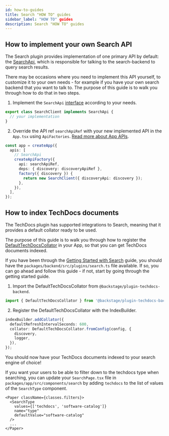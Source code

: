 ```yaml
---
id: how-to-guides
title: Search "HOW TO" guides
sidebar_label: "HOW TO" guides
description: Search "HOW TO" guides 
---
```


## How to implement your own Search API

The Search plugin provides implementation of one primary API by default: the
[SearchApi](https://github.com/backstage/backstage/blob/db2666b980853c281b8fe77905d7639c5d255f13/plugins/search/src/apis.ts#L35),
which is responsible for talking to the search-backend to query search results.

There may be occasions where you need to implement this API yourself, to
customize it to your own needs - for example if you have your own search backend
that you want to talk to. The purpose of this guide is to walk you through how
to do that in two steps.

1. Implement the `SearchApi`
   [interface](https://github.com/backstage/backstage/blob/db2666b980853c281b8fe77905d7639c5d255f13/plugins/search/src/apis.ts#L31)
   according to your needs.

```typescript
export class SearchClient implements SearchApi {
  // your implementation
}
```

2. Override the API ref `searchApiRef` with your new implemented API in the
   `App.tsx` using `ApiFactories`.
   [Read more about App APIs](https://backstage.io/docs/api/utility-apis#app-apis).

```typescript
const app = createApp({
  apis: [
    // SearchApi
    createApiFactory({
      api: searchApiRef,
      deps: { discovery: discoveryApiRef },
      factory({ discovery }) {
        return new SearchClient({ discoveryApi: discovery });
      },
    }),
  ],
});
```

## How to index TechDocs documents

The TechDocs plugin has supported integrations to Search, meaning that it
provides a default collator ready to be used.

The purpose of this guide is to walk you through how to register the
[DefaultTechDocsCollator](https://github.com/backstage/backstage/blob/master/plugins/techdocs-backend/src/search/DefaultTechDocsCollator.ts)
in your App, so that you can get TechDocs documents indexed.

If you have been through the
[Getting Started with Search](https://backstage.io/docs/features/search/getting-started)
guide, you should have the `packages/backend/src/plugins/search.ts` file
available. If so, you can go ahead and follow this guide - if
not, start by going through the getting started guide.

1. Import the DefaultTechDocsCollator from `@backstage/plugin-techdocs-backend`.

```typescript
import { DefaultTechDocsCollator } from '@backstage/plugin-techdocs-backend';
```

2. Register the DefaultTechDocsCollator with the IndexBuilder.

```typescript
indexBuilder.addCollator({
  defaultRefreshIntervalSeconds: 600,
  collator: DefaultTechDocsCollator.fromConfig(config, {
    discovery,
    logger,
  }),
});
```

You should now have your TechDocs documents indexed to your search engine of
choice!

If you want your users to be able to filter down to the techdocs type when
searching, you can update your `SearchPage.tsx` file in
`packages/app/src/components/search` by adding `techdocs` to the list of values
of the `SearchType` component.

```tsx
<Paper className={classes.filters}>
  <SearchType
    values={['techdocs', 'software-catalog']}
    name="type"
    defaultValue="software-catalog"
  />
  ...
</Paper>
```
